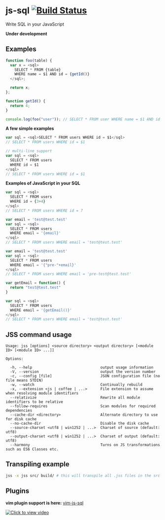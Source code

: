 js-sql [![Build Status](https://travis-ci.org/lalitkapoor/js-sql.png?branch=master)](https://travis-ci.org/lalitkapoor/js-sql)
======

Write SQL in your JavaScript

**Under development**

## Examples

```javascript
function foo(table) {
  var x = <sql>
    SELECT * FROM {table}
    WHERE name = $1 AND id = {getId()}
  </sql>;

  return x;
};

function getId() {
  return 4;
}

console.log(foo("user")); // SELECT * FROM user WHERE name = $1 AND id = 4
```

**A few simple examples**

```javascript
var sql = <sql>SELECT * FROM users WHERE id = $1</sql>
// SELECT * FROM users WHERE id = $1
```

```javascript
// multi-line support
var sql = <sql>
  SELECT * FROM users
  WHERE id = $1
</sql>
// SELECT * FROM users WHERE id = $1
```

**Examples of JavaScript in your SQL**

```javascript
var sql = <sql>
  SELECT * FROM users
  WHERE id = {3+4}
</sql>
// SELECT * FROM users WHERE id = 7
```

```javascript
var email = 'test@test.test'
var sql = <sql>
  SELECT * FROM users
  WHERE email = '{email}'
</sql>
// SELECT * FROM users WHERE email = 'test@test.test'
```

```javascript
var email = 'test@test.test'
var sql = <sql>
  SELECT * FROM users
  WHERE email = '{"pre-"+email}'
</sql>
// SELECT * FROM users WHERE email = 'pre-test@test.test'
```

```javascript
var getEmail = function() {
  return "test@test.test"
}

var sql = <sql>
  SELECT * FROM users
  WHERE email = '{getEmail()}'
</sql>
// SELECT * FROM users WHERE email = 'test@test.test'
```

## JSS command usage

```
Usage: jss [options] <source directory> <output directory> [<module ID> [<module ID> ...]]

Options:

  -h, --help                               output usage information
  -V, --version                            output the version number
  -c, --config [file]                      JSON configuration file (no file means STDIN)
  -w, --watch                              Continually rebuild
  -x, --extension <js | coffee | ...>      File extension to assume when resolving module identifiers
  --relativize                             Rewrite all module identifiers to be relative
  --follow-requires                        Scan modules for required dependencies
  --cache-dir <directory>                  Alternate directory to use for disk cache
  --no-cache-dir                           Disable the disk cache
  --source-charset <utf8 | win1252 | ...>  Charset of source (default: utf8)
  --output-charset <utf8 | win1252 | ...>  Charset of output (default: utf8)
  --harmony                                Turns on JS transformations such as ES6 Classes etc.
```

## Transpiling example

```bash
jss -x jss src/ build/ # this will transpile all .jss files in the src directory into the build directory
```

## Plugins

**vim plugin support is here:** [vim-js-sql](https://github.com/lalitkapoor/vim-js-sql)

[![Click to view video](http://f.cl.ly/items/2K0c2c2n261Q061I120t/Screenshot%202014-04-27%2000.47.08.png)](https://www.youtube.com/watch?v=x9F9_Lt0Iuw)
